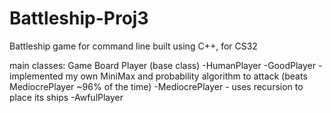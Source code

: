 # Battleship-Proj3
Battleship game for command line built using C++, for CS32


main classes:
Game
Board
Player (base class)
  -HumanPlayer
  -GoodPlayer
    - implemented my own MiniMax and probability algorithm to attack (beats MediocrePlayer ~96% of the time)
  -MediocrePlayer
    - uses recursion to place its ships
  -AwfulPlayer
  

